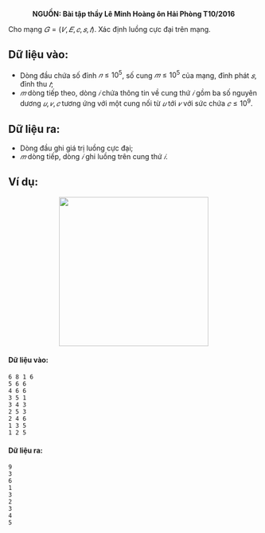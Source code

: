 **<center>NGUỒN: Bài tập thầy Lê Minh Hoàng ôn Hải Phòng T10/2016</center>**

Cho mạng $𝐺 = (𝑉, 𝐸, 𝑐, 𝑠, 𝑡)$. Xác định luồng cực đại trên mạng.

## Dữ liệu vào:
- Dòng đầu chứa số đỉnh $𝑛 ≤ 10^5$, số cung $𝑚 ≤ 10^5$ của mạng, đỉnh phát $𝑠$, đỉnh thu $𝑡$;
- $𝑚$ dòng tiếp theo, dòng $𝑖$ chứa thông tin về cung thứ $𝑖$ gồm ba số nguyên dương $𝑢, 𝑣, 𝑐$ tương ứng với một cung nối từ $𝑢$ tới $𝑣$ với sức chứa $𝑐 ≤ 10^9$.

## Dữ liệu ra:
- Dòng đầu ghi giá trị luồng cực đại;
- $𝑚$ dòng tiếp, dòng $𝑖$ ghi luồng trên cung thứ $𝑖$.

## Ví dụ:
<center><img src="/images/problems/1427/FLOW.svg" width="300px" /></center>

#### Dữ liệu vào:
```
6 8 1 6
5 6 6
4 6 6
3 5 1
3 4 3
2 5 3
2 4 6
1 3 5
1 2 5
```

#### Dữ liệu ra:
```
9
3
6
1
3
2
3
4
5
```